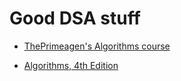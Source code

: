 # Good DSA stuff

- [ThePrimeagen's Algorithms course](https://frontendmasters.com/courses/algorithms/)

- [Algorithms, 4th Edition](https://algs4.cs.princeton.edu/home/)
